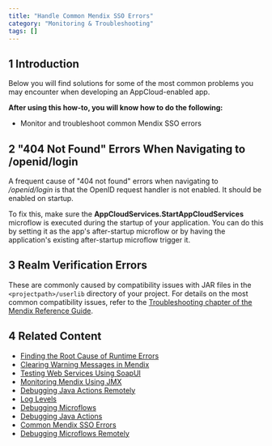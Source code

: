 ```yaml
---
title: "Handle Common Mendix SSO Errors"
category: "Monitoring & Troubleshooting"
tags: []
---
```


## 1 Introduction

Below you will find solutions for some of the most common problems you may encounter when developing an AppCloud-enabled app.

**After using this how-to, you will know how to do the following:**

* Monitor and troubleshoot common Mendix SSO errors

## 2 "404 Not Found" Errors When Navigating to /openid/login

A frequent cause of "404 not found" errors when navigating to */openid/login* is that the OpenID request handler is not enabled. It should be enabled on startup.

To fix this, make sure the **AppCloudServices.StartAppCloudServices** microflow is executed during the startup of your application. You can do this by setting it as the app's after-startup microflow or by having the application's existing after-startup microflow trigger it.

## 3 Realm Verification Errors

These are commonly caused by compatibility issues with JAR files in the `<projectpath>/userlib` directory of your project. For details on the most common compatibility issues, refer to the [Troubleshooting chapter of the Mendix Reference Guide](/refguide6/Troubleshooting).

## 4 Related Content

* [Finding the Root Cause of Runtime Errors](Finding+the+Root+Cause+of+Runtime+Errors)
* [Clearing Warning Messages in Mendix](Clear+Warning+Messages)
* [Testing Web Services Using SoapUI](Testing+web+services+using+SoapUI)
* [Monitoring Mendix Using JMX](Monitoring+Mendix+using+JMX)
* [Debugging Java Actions Remotely](Debug+Java+Actions+Remotely)
* [Log Levels](Log+Levels)
* [Debugging Microflows](Debug+Microflows)
* [Debugging Java Actions](Debug+Java+Actions)
* [Common Mendix SSO Errors](Handle+Common+Mendix+SSO+Errors)
* [Debugging Microflows Remotely](Debug+Microflows+Remotely)

